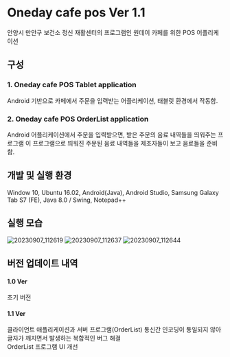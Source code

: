 # Oneday cafe pos Ver 1.1
안양시 만안구 보건소 정신 재활센터의 프로그램인 원데이 카페를 위한 POS 어플리케이션

## 구성

### 1. Oneday cafe POS Tablet application
Android 기반으로 카페에서 주문을 입력받는 어플리케이션, 태블릿 환경에서 작동함.

### 2. Oneday cafe POS OrderList application
Android 어플리케이션에서 주문을 입력받으면, 받은 주문의 음료 내역들을 띄워주는 프로그램
이 프로그램으로 띄워진 주문된 음료 내역들을 제조자들이 보고 음료들을 준비함.

## 개발 및 실행 환경
Window 10, Ubuntu 16.02, Android(Java), Android Studio, Samsung Galaxy Tab S7 (FE), Java 8.0 / Swing, Notepad++

## 실행 모습
![20230907_112619](https://github.com/frogio/oneday_cafe_pos/assets/12217092/0821170a-454a-42e9-89e6-4e86f3ba90c9)
![20230907_112637](https://github.com/frogio/oneday_cafe_pos/assets/12217092/893f5e21-e597-4c58-b20f-a2c0a8a9db7c)
![20230907_112644](https://github.com/frogio/oneday_cafe_pos/assets/12217092/60e24274-dc28-4167-b119-b0549207db3f)

## 버전 업데이트 내역

#### 1.0 Ver
초기 버전

#### 1.1 Ver
클라이언트 애플리케이션과 서버 프로그램(OrderList) 통신간 인코딩이 통일되지 않아 글자가 깨지면서 발생하는 복합적인 버그 해결</br>
OrderList 프로그램 UI 개선
